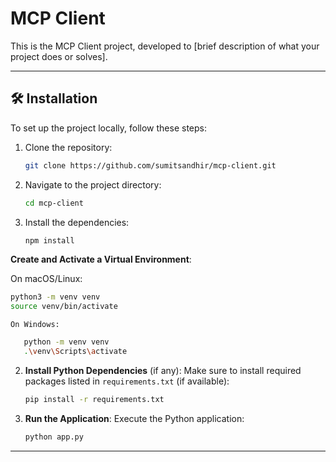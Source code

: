 # MCP Client

This is the MCP Client project, developed to [brief description of what your project does or solves].

---

## 🛠️ Installation

To set up the project locally, follow these steps:

1. Clone the repository:
   ```bash
   git clone https://github.com/sumitsandhir/mcp-client.git
   ```

2. Navigate to the project directory:
   ```bash
   cd mcp-client
   ```

3. Install the dependencies:
   ```bash
   npm install
   ```

**Create and Activate a Virtual Environment**:

On macOS/Linux:
   ```bash
   python3 -m venv venv
   source venv/bin/activate
   ```

    On Windows:
```bash
   python -m venv venv
   .\venv\Scripts\activate
   ```

2. **Install Python Dependencies** (if any):
   Make sure to install required packages listed in `requirements.txt` (if available):
   ```bash
   pip install -r requirements.txt
   ```

3. **Run the Application**:
   Execute the Python application:
   ```bash
   python app.py
   ```


---